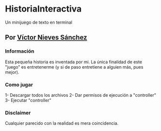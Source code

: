 # HistoriaInteractiva
Un minijuego de texto en terminal

## Por [Víctor Nieves Sánchez](https://twitter.com/VictorNS69)

### Información
Esta pequeña historia es inventada por mi. La única finalidad de este "juego" es entretenerme (y si de paso entretiene a alguien más, pues mejor).

### Como jugar
1- Descargar todos los archivos
2- Dar permisos de ejecución a "controller"
3- Ejecutar "controller"

### Disclaimer
Cualquier parecido con la realidad es mera coincidencia.
